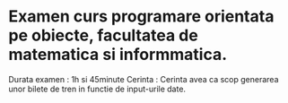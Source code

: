 # Examen curs programare orientata pe obiecte, facultatea de matematica si informmatica.


Durata examen : 1h si 45minute
Cerinta : Cerinta avea ca scop generarea unor bilete de tren in functie de input-urile date.
